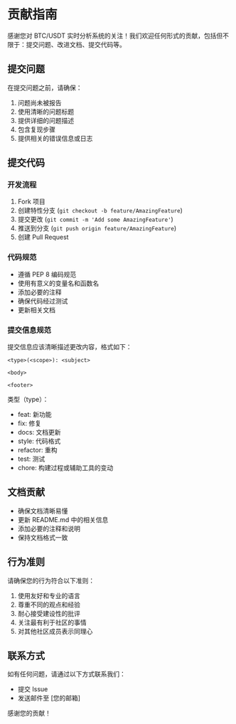 # 贡献指南

感谢您对 BTC/USDT 实时分析系统的关注！我们欢迎任何形式的贡献，包括但不限于：提交问题、改进文档、提交代码等。

## 提交问题

在提交问题之前，请确保：

1. 问题尚未被报告
2. 使用清晰的问题标题
3. 提供详细的问题描述
4. 包含复现步骤
5. 提供相关的错误信息或日志

## 提交代码

### 开发流程

1. Fork 项目
2. 创建特性分支 (`git checkout -b feature/AmazingFeature`)
3. 提交更改 (`git commit -m 'Add some AmazingFeature'`)
4. 推送到分支 (`git push origin feature/AmazingFeature`)
5. 创建 Pull Request

### 代码规范

- 遵循 PEP 8 编码规范
- 使用有意义的变量名和函数名
- 添加必要的注释
- 确保代码经过测试
- 更新相关文档

### 提交信息规范

提交信息应该清晰描述更改内容，格式如下：

```
<type>(<scope>): <subject>

<body>

<footer>
```

类型（type）：
- feat: 新功能
- fix: 修复
- docs: 文档更新
- style: 代码格式
- refactor: 重构
- test: 测试
- chore: 构建过程或辅助工具的变动

## 文档贡献

- 确保文档清晰易懂
- 更新 README.md 中的相关信息
- 添加必要的注释和说明
- 保持文档格式一致

## 行为准则

请确保您的行为符合以下准则：

1. 使用友好和专业的语言
2. 尊重不同的观点和经验
3. 耐心接受建设性的批评
4. 关注最有利于社区的事情
5. 对其他社区成员表示同理心

## 联系方式

如有任何问题，请通过以下方式联系我们：

- 提交 Issue
- 发送邮件至 [您的邮箱]

感谢您的贡献！ 